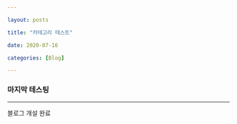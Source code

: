 ```yaml
---

layout: posts

title: "카테고리 테스트"

date: 2020-07-16

categories: [Blog]

---
```


### 마지막 테스팅


_ _ _

블로그 개설 완료